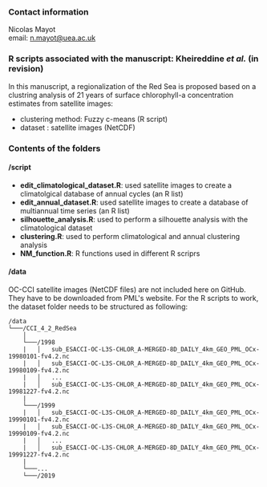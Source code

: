 ### Contact information
Nicolas Mayot  
email: n.mayot@uea.ac.uk  


### R scripts associated with the manuscript: Kheireddine *et al.* (in revision)

In this manuscript, a regionalization of the Red Sea is proposed based on a clustring analysis of 21 years of surface chlorophyll-a concentration estimates from satellite images:  

* clustering method: Fuzzy c-means (R script)  
* dataset : satellite images (NetCDF)  

### Contents of the folders
#### /script

* **edit_climatological_dataset.R**: used satellite images to create a climatolgical database of annual cycles (an R list)  
* **edit_annual_dataset.R**: used satellite images to create a database of multiannual time series (an R list)  
* **silhouette_analysis.R**: used to perform a silhouette analysis with the climatological dataset  
* **clustering.R**: used to perform climatological and annual clustering analysis  
* **NM_function.R**: R functions used in different R scriprs  


#### /data
OC-CCI satellite images (NetCDF files) are not included here on GitHub. They have to be downloaded from PML's website. For the R scripts to work, the dataset folder needs to be structured as following:
```
/data
└───/CCI_4_2_RedSea
    │
    └───/1998
    |   │   sub_ESACCI-OC-L3S-CHLOR_A-MERGED-8D_DAILY_4km_GEO_PML_OCx-19980101-fv4.2.nc
    |   │   sub_ESACCI-OC-L3S-CHLOR_A-MERGED-8D_DAILY_4km_GEO_PML_OCx-19980109-fv4.2.nc
    |   │   ...
    |   │   sub_ESACCI-OC-L3S-CHLOR_A-MERGED-8D_DAILY_4km_GEO_PML_OCx-19981227-fv4.2.nc
    |   
    └───/1999
    |   │   sub_ESACCI-OC-L3S-CHLOR_A-MERGED-8D_DAILY_4km_GEO_PML_OCx-19990101-fv4.2.nc
    |   │   sub_ESACCI-OC-L3S-CHLOR_A-MERGED-8D_DAILY_4km_GEO_PML_OCx-19990109-fv4.2.nc
    |   │   ...
    |   │   sub_ESACCI-OC-L3S-CHLOR_A-MERGED-8D_DAILY_4km_GEO_PML_OCx-19991227-fv4.2.nc
    |   
    └───...
    └───/2019
```

